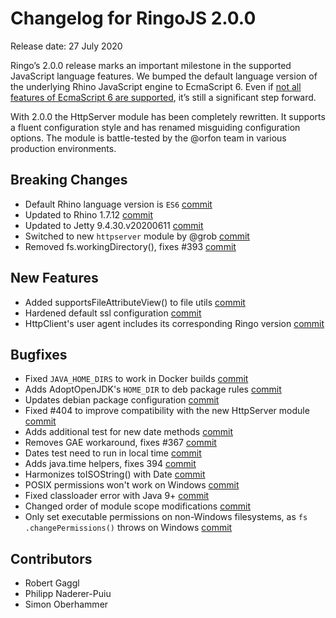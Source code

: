 # Changelog for RingoJS 2.0.0

Release date: 27 July 2020

Ringo’s 2.0.0 release marks an important milestone in the supported JavaScript language features. We bumped the default language version of the underlying Rhino JavaScript engine to EcmaScript 6. Even if [not all features of EcmaScript 6 are supported](https://mozilla.github.io/rhino/compat/engines.html), it’s still a significant step forward.

With 2.0.0 the HttpServer module has been completely rewritten. It supports a fluent configuration style and has renamed misguiding configuration options. The module is battle-tested by the @orfon team in various production environments.

## Breaking Changes

* Default Rhino language version is `ES6` [commit](https://github.com/ringo/ringojs/commit/e6038d75)
* Updated to Rhino 1.7.12 [commit](https://github.com/ringo/ringojs/commit/109cc886288e1b60a9ea2ee51ba90f27992d0fd3)
* Updated to Jetty 9.4.30.v20200611 [commit](https://github.com/ringo/ringojs/commit/aca6aa74)
* Switched to new `httpserver` module by @grob [commit](https://github.com/ringo/ringojs/commit/3bea8a2d)
* Removed fs.workingDirectory(), fixes #393 [commit](https://github.com/ringo/ringojs/commit/8f9f38b5)

## New Features

* Added supportsFileAttributeView() to file utils [commit](https://github.com/ringo/ringojs/commit/b1c99efb)
* Hardened default ssl configuration [commit](https://github.com/ringo/ringojs/commit/d709501d)
* HttpClient's user agent includes its corresponding Ringo version [commit](https://github.com/ringo/ringojs/commit/1a055d52)

## Bugfixes

* Fixed `JAVA_HOME_DIRS` to work in Docker builds [commit](https://github.com/ringo/ringojs/commit/f1a99c6f)
* Adds AdoptOpenJDK's `HOME_DIR` to deb package rules [commit](https://github.com/ringo/ringojs/commit/d404077d)
* Updates debian package configuration [commit](https://github.com/ringo/ringojs/commit/602ed06c)
* Fixed #404 to improve compatibility with the new HttpServer module [commit](https://github.com/ringo/ringojs/commit/9b0af31a)
* Adds additional test for new date methods [commit](https://github.com/ringo/ringojs/commit/1dced8fd)
* Removes GAE workaround, fixes #367 [commit](https://github.com/ringo/ringojs/commit/6ee770fe)
* Dates test need to run in local time [commit](https://github.com/ringo/ringojs/commit/3d075007)
* Adds java.time helpers, fixes 394 [commit](https://github.com/ringo/ringojs/commit/753d9f24)
* Harmonizes toISOString() with Date [commit](https://github.com/ringo/ringojs/commit/ae73d929)
* POSIX permissions won't work on Windows [commit](https://github.com/ringo/ringojs/commit/93f235ec)
* Fixed classloader error with Java 9+ [commit](https://github.com/ringo/ringojs/commit/b21d8908)
* Changed order of module scope modifications [commit](https://github.com/ringo/ringojs/commit/acbdb413)
* Only set executable permissions on non-Windows filesystems, as `fs .changePermissions()` throws on Windows [commit](https://github.com/ringo/ringojs/commit/c31e9b4e)

## Contributors

* Robert Gaggl
* Philipp Naderer-Puiu
* Simon Oberhammer
